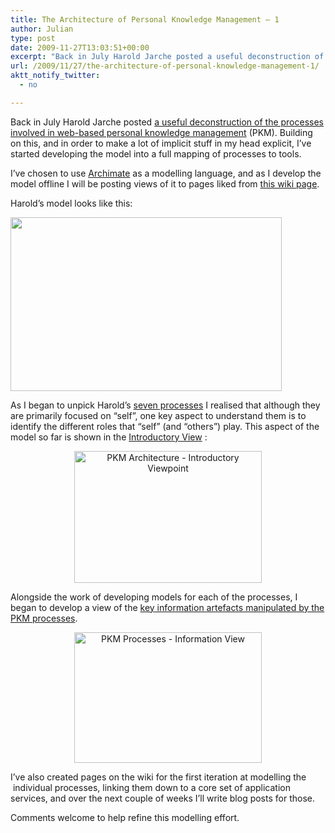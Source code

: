 ```yaml
---
title: The Architecture of Personal Knowledge Management – 1
author: Julian
type: post
date: 2009-11-27T13:03:51+00:00
excerpt: "Back in July Harold Jarche posted a useful deconstruction of the processes involved in web-based personal knowledge management (PKM). Building on this, and in order to make a lot of implicit stuff in my head explicit, I've started developing the model into a full mapping of processes to tools."
url: /2009/11/27/the-architecture-of-personal-knowledge-management-1/
aktt_notify_twitter:
  - no

---
```

Back in July Harold Jarche posted  [a useful deconstruction of the processes involved in web-based personal knowledge management][1] (PKM). Building on this, and in order to make a lot of implicit stuff in my head explicit, I&#8217;ve started developing the model into a full mapping of processes to tools.

I&#8217;ve chosen to use [Archimate][2] as a modelling language, and as I develop the model offline I will be posting views of it to pages liked from [this wiki page][3].

Harold&#8217;s model looks like this:

[<img class="aligncenter" title="PKM Processes - by Harold Jarche" src="https://www.jarche.com/wp-content/uploads/2008/06/pkm-flow.jpg" alt="" width="434" height="278" />][1]

As I began to unpick Harold&#8217;s [seven processes][1] I realised that although they are primarily focused on &#8220;self&#8221;, one key aspect to understand them is to identify the different roles that &#8220;self&#8221; (and &#8220;others&#8221;) play. This aspect of the model so far is shown in the [Introductory View][4] :

<p style="text-align: center;">
  <a href="https://www.synesthesia.co.uk/wikka/PKMHighLevelProcessView"><img class="aligncenter size-medium wp-image-1508" title="PKM Architecture - Introductory Viewpoint (click for detail)" src="https://www.synesthesia.co.uk/blog/wp-content/uploads/2009/11/Introductory-Viewpoint-300x211.png" alt="PKM Architecture - Introductory Viewpoint" width="300" height="211" /></a>
</p>

Alongside the work of developing models for each of the processes, I began to develop a view of the [key information artefacts manipulated by the PKM processes][5].

<p style="text-align: center;">
  <a href="https://www.synesthesia.co.uk/wikka/PKMInformationView/"><img class="aligncenter size-medium wp-image-1534" title="PKM Processes - Information View" src="https://www.synesthesia.co.uk/blog/wp-content/uploads/2009/11/Information-View1-300x209.png" alt="PKM Processes - Information View" width="300" height="209" /></a>
</p>

I&#8217;ve also created pages on the wiki for the first iteration at modelling the  individual processes, linking them down to a core set of application services, and over the next couple of weeks I&#8217;ll write blog posts for those.

Comments welcome to help refine this modelling effort.

 [1]: https://www.jarche.com/2009/07/creating-your-pkm-processes/
 [2]: https://www.archimate.org/
 [3]: https://www.synesthesia.co.uk/wikka/PKMArchitecture
 [4]: https://www.synesthesia.co.uk/wikka/PKMHighLevelProcessView
 [5]: https://www.synesthesia.co.uk/wikka/PKMInformationView